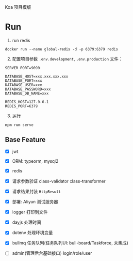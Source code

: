 
Koa 项目模版

# Run

1. run redis

```
docker run --name global-redis -d -p 6379:6379 redis
```

2. 配置项目参数 `.env.development`, `.env.production` 文件：

```
SERVER_PORT=9090

DATABASE_HOST=xxx.xxx.xxx.xxx
DATABASE_PORT=xxx
DATABASE_USER=xxx
DATABASE_PASSWORD=xxx
DATABASE_DB_NAME=xxx

REDIS_HOST=127.0.0.1
REDIS_PORT=6379
```

3. 运行

```
npm run serve
```


## Base Feature

- [x] jwt
- [x] ORM: typeorm, mysql2
- [x] redis
- [x] 请求参数验证 class-validator class-transformer
- [x] 请求结果封装 `HttpResult`
- [x] 部署: Aliyun 测试服务器 
- [x] logger 打印到文件
- [x] dayjs 处理时间
- [x] dotenv 处理环境变量
- [x] bullmq 任务队列(任务队列UI: bull-board/Taskforce, 未集成)
- [ ] admin(管理后台基础接口) login/role/user


